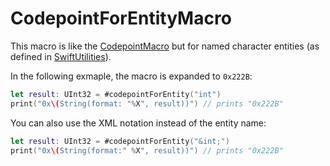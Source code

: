 # CodepointForEntityMacro

This macro is like the [CodepointMacro](https://github.com/stefanspringer1/CodepointMacro) but for named character entities (as defined in [SwiftUtilities](https://github.com/stefanspringer1/SwiftUtilities)).

In the following exmaple, the macro is expanded to `0x222B`:

```swift
let result: UInt32 = #codepointForEntity("int")
print("0x\(String(format: "%X", result))") // prints "0x222B"
```

You can also use the XML notation instead of the entity name:

```swift
let result: UInt32 = #codepointForEntity("&int;")
print("0x\(String(format:" %X", result))") // prints "0x222B"
```
